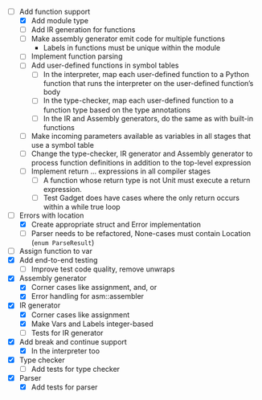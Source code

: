 - [ ] Add function support
  - [X] Add module type
  - [ ] Add IR generation for functions
  - [ ] Make assembly generator emit code for multiple functions
    - Labels in functions must be unique within the module
  - [ ] Implement function parsing
  - [ ] Add user-defined functions in symbol tables
    - [ ] In the interpreter, map each user-defined function to a Python function that runs the interpreter on the user-defined function’s body
    - [ ] In the type-checker, map each user-defined function to a function type based on the type annotations
    - [ ] In the IR and Assembly generators, do the same as with built-in functions
  - [ ] Make incoming parameters available as variables in all stages that use a symbol table
  - [ ] Change the type-checker, IR generator and Assembly generator to process function definitions in addition to the top-level expression
  - [ ] Implement return ... expressions in all compiler stages
    - [ ] A function whose return type is not Unit must execute a return expression.
    - [ ] Test Gadget does have cases where the only return occurs within a while true loop
- [ ] Errors with location
  - [X] Create appropriate struct and Error implementation
  - [ ] Parser needs to be refactored, None-cases must contain Location (`enum ParseResult`)
- [ ] Assign function to var
- [X] Add end-to-end testing
  - [ ] Improve test code quality, remove unwraps
- [X] Assembly generator
  - [X] Corner cases like assignment, and, or
  - [X] Error handling for asm::assembler
- [X] IR generator
  - [X] Corner cases like assignment
  - [X] Make Vars and Labels integer-based
  - [ ] Tests for IR generator
- [X] Add break and continue support
  - [X] In the interpreter too
- [X] Type checker
  - [ ] Add tests for type checker
- [X] Parser
  - [X] Add tests for parser
